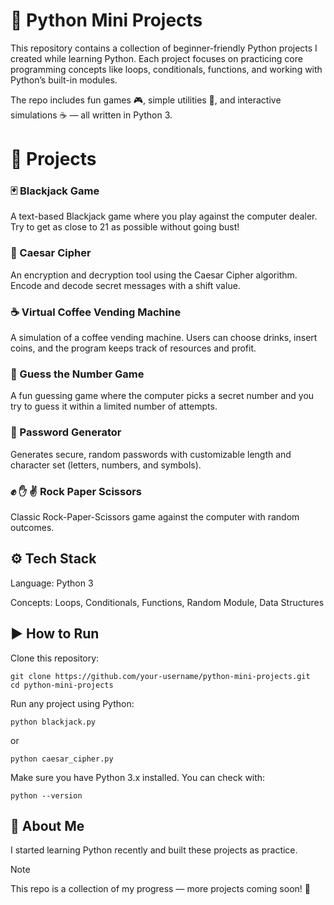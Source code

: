 # 🐍 Python Mini Projects

This repository contains a collection of beginner-friendly Python projects I created while learning Python.
Each project focuses on practicing core programming concepts like loops, conditionals, functions, and working with Python’s built-in modules.

The repo includes fun games 🎮, simple utilities 🔧, and interactive simulations ☕ — all written in Python 3.

# 📌 Projects

### 🃏 Blackjack Game

A text-based Blackjack game where you play against the computer dealer. Try to get as close to 21 as possible without going bust!

### 🔐 Caesar Cipher

An encryption and decryption tool using the Caesar Cipher algorithm. Encode and decode secret messages with a shift value.

### ☕ Virtual Coffee Vending Machine

A simulation of a coffee vending machine. Users can choose drinks, insert coins, and the program keeps track of resources and profit.

### 🎲 Guess the Number Game

A fun guessing game where the computer picks a secret number and you try to guess it within a limited number of attempts.

### 🔑 Password Generator

Generates secure, random passwords with customizable length and character set (letters, numbers, and symbols).

### ✊ ✋ ✌️ Rock Paper Scissors

Classic Rock-Paper-Scissors game against the computer with random outcomes.




## ⚙️ Tech Stack

Language: Python 3

Concepts: Loops, Conditionals, Functions, Random Module, Data Structures

## ▶️ How to Run

Clone this repository:
```
git clone https://github.com/your-username/python-mini-projects.git
cd python-mini-projects
```

Run any project using Python:
```
python blackjack.py
```

or
```
python caesar_cipher.py
```

Make sure you have Python 3.x installed.
You can check with:
```
python --version
```
## 🚀 About Me

I started learning Python recently and built these projects as practice.
> [!NOTE]
> This repo is a collection of my progress — more projects coming soon! 🎉
